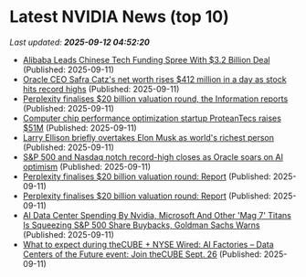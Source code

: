 # Latest NVIDIA News (top 10)
_Last updated: **2025-09-12 04:52:20**_

- [Alibaba Leads Chinese Tech Funding Spree With $3.2 Billion Deal](https://financialpost.com/pmn/business-pmn/alibaba-leads-chinese-tech-funding-spree-with-3-2-billion-deal) (Published: 2025-09-11)
- [Oracle CEO Safra Catz's net worth rises $412 million in a day as stock hits record highs](https://www.livemint.com/companies/people/oracle-ceo-safra-catzs-net-worth-rises-412-million-in-a-day-as-stock-hits-record-highs-11757561344698.html) (Published: 2025-09-11)
- [Perplexity finalises $20 billion valuation round, the Information reports](https://www.thehindubusinessline.com/info-tech/perplexity-finalises-20-billion-valuation-round-the-information-reports/article70036339.ece) (Published: 2025-09-11)
- [Computer chip performance optimization startup ProteanTecs raises $51M](https://siliconangle.com/2025/09/10/computer-chip-performance-optimization-startup-proteantecs-raises-51m/) (Published: 2025-09-11)
- [Larry Ellison briefly overtakes Elon Musk as world's richest person](https://www.abc.net.au/news/2025-09-11/larry-ellison-overtakes-elon-musk-world-richest-person/105761394) (Published: 2025-09-11)
- [S&P 500 and Nasdaq notch record-high closes as Oracle soars on AI optimism](https://economictimes.indiatimes.com/markets/stocks/news/sp-500-and-nasdaq-notch-record-high-closes-as-oracle-soars-on-ai-optimism/articleshow/123819869.cms) (Published: 2025-09-11)
- [Perplexity finalises $20 billion valuation round: Report](https://economictimes.indiatimes.com/tech/funding/perplexity-finalises-20-billion-valuation-round-report/articleshow/123819986.cms) (Published: 2025-09-11)
- [Perplexity finalises $20 billion valuation round: Report](https://economictimes.indiatimes.com/tech/artificial-intelligence/perplexity-finalises-20-billion-valuation-round-report/articleshow/123819782.cms) (Published: 2025-09-11)
- [AI Data Center Spending By Nvidia, Microsoft And Other 'Mag 7' Titans Is Squeezing S&P 500 Share Buybacks, Goldman Sachs Warns](https://finance.yahoo.com/news/ai-data-center-spending-nvidia-013113237.html) (Published: 2025-09-11)
- [What to expect during theCUBE + NYSE Wired: AI Factories – Data Centers of the Future event: Join theCUBE Sept. 26](https://siliconangle.com/2025/09/10/ai-factories-future-data-centers-aifactoriesdatacenters/) (Published: 2025-09-11)

